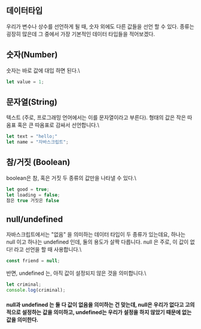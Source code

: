 ## 데이터타입
우리가 변수나 상수를 선언하게 될 때, 숫자 외에도 다른 값들을 선언 할 수 있다. 종류는 굉장히 많은데 그 중에서 가장 기본적인 데이터 타입들을 적어보겠다.

## 숫자(Number)
숫자는 바로 값에 대입 하면 된다.\
```javascript
let value = 1;
```

## 문자열(String)
텍스트 (주로, 프로그래밍 언어에서는 이를 문자열이라고 부른다). 형태의 값은 작은 따옴표 혹은 큰 따옴표로 감싸서 선언합니다.\
```javascript
let text = "hello;"
let name = "자바스크립트";
```
## 참/거짓 (Boolean)
boolean은 참, 혹은 거짓 두 종류의 값만을 나타낼 수 있다.\
```javascript
let good = true;
let loading = false;
참은 true 거짓은 false
```
## null/undefined
자바스크립트에서는 "없음" 을 의미하는 데이터 타입이 두 종류가 있는데요, 하나는 null 이고 하나는 undefined 인데, 둘의 용도가 살짝 다릅니다.
null 은 주로, 이 값이 없다! 라고 선언을 할 때 사용합니다.\
```javascript
const friend = null;
```

반면, undefined 는, 아직 값이 설정되지 않은 것을 의미합니다.\
```javascript
let criminal;
console.log(criminal);
```
#### null과 undefined 는 둘 다 값이 없음을 의미하는 건 맞는데, null은 우리가 없다고 고의적으로 설정하는 값을 의미하고, undefined는 우리가 설정을 하지 않았기 때문에 없는 값을 의미한다.
